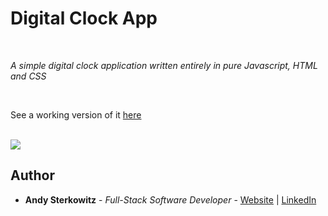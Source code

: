 # Digital Clock App

<br>

_A simple digital clock application written entirely in pure Javascript, HTML and CSS_

<br>

See a working version of it [here](https://software-development-mastermind.github.io/digital-clock-2/)

<br>

<image src="images/digital-clock-screenshot.jpg">

## Author

* **Andy Sterkowitz** - *Full-Stack Software Developer* - [Website](https://andysterkowitz.com) | [LinkedIn](https://www.linkedin.com/in/andrewsterkowitz/)
